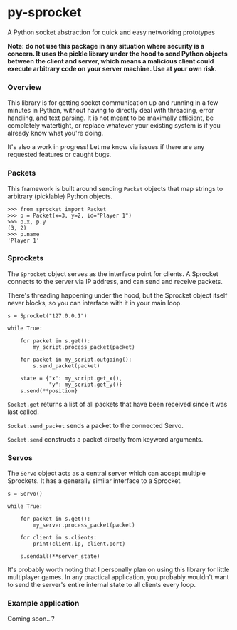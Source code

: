 # py-sprocket
A Python socket abstraction for quick and easy networking prototypes

**Note: do not use this package in any situation where security is a concern. It uses the pickle library under the hood to send Python objects between the client and server, which means a malicious client could execute arbitrary code on your server machine. Use at your own risk.**

### Overview
This library is for getting socket communication up and running in a few
minutes in Python, without having to directly deal with threading, error
handling, and text parsing. It is not meant to be maximally efficient,
be completely watertight, or replace whatever your existing system is if
you already know what you're doing.

It's also a work in progress! Let me know via issues if there are any
requested features or caught bugs.

### Packets
This framework is built around sending `Packet` objects that map strings
to arbitrary (picklable) Python objects.

``` 
>>> from sprocket import Packet
>>> p = Packet(x=3, y=2, id="Player 1")
>>> p.x, p.y
(3, 2)
>>> p.name
'Player 1'
```

### Sprockets
The `Sprocket` object serves as the interface point for clients. A
Sprocket connects to the server via IP address, and can send and receive
packets.

There's threading happening under the hood, but the Sprocket object
itself never blocks, so you can interface with it in your main loop.

```
s = Sprocket("127.0.0.1")

while True:

    for packet in s.get():
        my_script.process_packet(packet)
    
    for packet in my_script.outgoing():
        s.send_packet(packet)
        
    state = {"x": my_script.get_x(),
             "y": my_script.get_y()}
    s.send(**position}
```

`Socket.get` returns a list of all packets that have been received since
it was last called.

`Socket.send_packet` sends a packet to the connected Servo.

`Socket.send` constructs a packet directly from keyword arguments.

### Servos
The `Servo` object acts as a central server which can accept multiple
Sprockets. It has a generally similar interface to a Sprocket.

```
s = Servo()

while True:

    for packet in s.get():
        my_server.process_packet(packet)
        
    for client in s.clients:
        print(client.ip, client.port)
        
    s.sendall(**server_state)
```

It's probably worth noting that I personally plan on using this library
for little multiplayer games. In any practical application, you probably
wouldn't want to send the server's entire internal state to all clients
every loop.

### Example application
Coming soon...?
